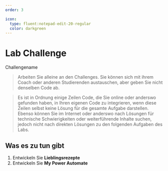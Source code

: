 ```yaml
---
order: 3

icon:
  type: fluent:notepad-edit-20-regular
  color: darkgreen
---
```


# Lab Challenge

Challengename

> Arbeiten Sie alleine an den Challenges. Sie können sich mit ihrem Coach oder anderen Studierenden austauschen, aber geben Sie nicht denselben Code ab. 

> Es ist in Ordnung einige Zeilen Code, die Sie online oder anderswo gefunden haben, in Ihren eigenen Code zu integrieren, wenn diese Zeilen selbst keine Lösung für die gesamte Aufgabe darstellen. Ebenso können Sie im Internet oder anderswo nach Lösungen für technische Schwierigkeiten oder weiterführende Inhalte suchen, jedoch nicht nach direkten Lösungen zu den folgenden Aufgaben des Labs.

## Was es zu tun gibt
1. Entwickeln Sie **Lieblingsrezepte**
2. Entwickeln Sie **My Power Automate**

